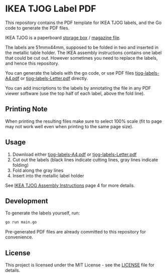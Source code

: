 # IKEA TJOG Label PDF 

This repository contains the PDF template for IKEA TJOG labels, and the Go code to generate the PDF files.

IKEA TJOG is a paperboard [storage box](https://www.ikea.com/ae/en/p/tjog-storage-box-with-lid-dark-grey-40477665/) / [magazine file](https://www.ikea.com/ae/en/p/tjog-magazine-file-dark-grey-90477658/).

The labels are 51mmx44mm, supposed to be folded in two and inserted in the metallic table holder. The IKEA assembly instructions contains one label that could be cut out. However sometimes you need to replace the labels, and hence this repository. 

You can generate the labels with the go code, or use PDF files [tjog-labels-A4.pdf](tjog-labels-A4.pdf) or [tjog-labels-Letter.pdf](tjog-labels-Letter.pdf) directly. 

You can add inscriptions to the labels by annotating the file in any PDF viewer software (use the top half of each label, above the fold line).

## Printing Note

When printing the resulting files make sure to select 100% scale (fit to page may not work well even when printing to the same page size).

## Usage 

1. Download either [tjog-labels-A4.pdf](tjog-labels-A4.pdf) or [tjog-labels-Letter.pdf](tjog-labels-Letter.pdf)
2. Cut out the labels (black lines indicate cutting lines, gray lines indicate folding)
3. Fold along the gray lines
4. Insert into the metallic label holder

See [IKEA TJOG Assembly Instructions](https://www.ikea.com/ca/en/assembly_instructions/tjog-magazine-file-dark-gray__AA-2201975-1-2.pdf) page 4 for more details.

## Development

To generate the labels yourself, run:

```bash
go run main.go
```

Pre-generated PDF files are already committed to this repository for convenience.

## License

This project is licensed under the MIT License - see the [LICENSE](LICENSE) file for details.

